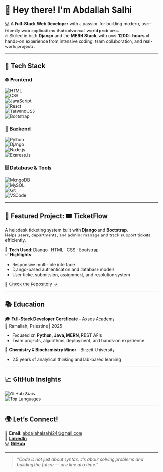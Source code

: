 # 👋 Hey there! I'm **Abdallah Salhi**

💻 A **Full-Stack Web Developer** with a passion for building modern, user-friendly web applications that solve real-world problems.  
🔥 Skilled in both **Django** and the **MERN Stack**, with over **1200+ hours** of hands-on experience from intensive coding, team collaboration, and real-world projects.

---

## 🚀 Tech Stack

### 🌐 Frontend  
![HTML](https://img.shields.io/badge/HTML-E44D26?style=for-the-badge&logo=html5&logoColor=white)  
![CSS](https://img.shields.io/badge/CSS-1572B6?style=for-the-badge&logo=css3&logoColor=white)  
![JavaScript](https://img.shields.io/badge/JavaScript-F7DF1E?style=for-the-badge&logo=javascript&logoColor=black)  
![React](https://img.shields.io/badge/React-20232a?style=for-the-badge&logo=react&logoColor=61DAFB)  
![TailwindCSS](https://img.shields.io/badge/TailwindCSS-38bdf8?style=for-the-badge&logo=tailwindcss&logoColor=white)  
![Bootstrap](https://img.shields.io/badge/Bootstrap-6f42c1?style=for-the-badge&logo=bootstrap&logoColor=white)

### 🧠 Backend  
![Python](https://img.shields.io/badge/Python-3776AB?style=for-the-badge&logo=python&logoColor=white)  
![Django](https://img.shields.io/badge/Django-092E20?style=for-the-badge&logo=django&logoColor=white)  
![Node.js](https://img.shields.io/badge/Node.js-339933?style=for-the-badge&logo=node.js&logoColor=white)  
![Express.js](https://img.shields.io/badge/Express.js-000000?style=for-the-badge&logo=express&logoColor=white)

### 🗄️ Database & Tools  
![MongoDB](https://img.shields.io/badge/MongoDB-47A248?style=for-the-badge&logo=mongodb&logoColor=white)  
![MySQL](https://img.shields.io/badge/MySQL-00758F?style=for-the-badge&logo=mysql&logoColor=white)  
![Git](https://img.shields.io/badge/Git-F05032?style=for-the-badge&logo=git&logoColor=white)  
![VSCode](https://img.shields.io/badge/VSCode-007ACC?style=for-the-badge&logo=visual-studio-code&logoColor=white)

---

## 🧩 Featured Project: **🎟️ TicketFlow**

A helpdesk ticketing system built with **Django** and **Bootstrap**.  
Helps users, departments, and admins manage and track support tickets efficiently.

🔧 **Tech Used**: Django · HTML · CSS · Bootstrap  
✅ **Highlights**:  
- Responsive multi-role interface  
- Django-based authentication and database models  
- User ticket submission, assignment, and resolution system

🔗 [Check the Repository →](https://github.com/DevAbdallahSi/Python-Project)

---

## 📚 Education

🎓 **Full-Stack Developer Certificate** – Axsos Academy  
📍 Ramallah, Palestine | 2025  
- Focused on **Python, Java, MERN**, REST APIs  
- Team projects, algorithms, deployment, and hands-on experience

🔬 **Chemistry & Biochemistry Minor** – Birzeit University  
- 2.5 years of analytical thinking and lab-based learning

---

## 📈 GitHub Insights

![GitHub Stats](https://github-readme-stats.vercel.app/api?username=DevAbdallahSi&show_icons=true&theme=tokyonight)  
![Top Languages](https://github-readme-stats.vercel.app/api/top-langs/?username=DevAbdallahSi&layout=compact&theme=tokyonight)

---

## 🌍 Let’s Connect!

💌 **Email**: abdallahalsalhi24@gmail.com  
🔗 [**LinkedIn**](https://www.linkedin.com/in/abdallah-salhi-142546291/)  
💻 [**GitHub**](https://github.com/DevAbdallahSi)

---

> _“Code is not just about syntax. It’s about solving problems and building the future — one line at a time.”_
